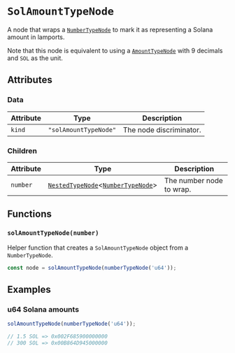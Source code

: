 # `SolAmountTypeNode`

A node that wraps a [`NumberTypeNode`](./NumberTypeNode.md) to mark it as representing a Solana amount in lamports.

Note that this node is equivalent to using a [`AmountTypeNode`](./AmountTypeNode.md) with 9 decimals and `SOL` as the unit.

## Attributes

### Data

| Attribute | Type                  | Description             |
| --------- | --------------------- | ----------------------- |
| `kind`    | `"solAmountTypeNode"` | The node discriminator. |

### Children

| Attribute | Type                                                                             | Description              |
| --------- | -------------------------------------------------------------------------------- | ------------------------ |
| `number`  | [`NestedTypeNode`](./NestedTypeNode.md)<[`NumberTypeNode`](./NumberTypeNode.md)> | The number node to wrap. |

## Functions

### `solAmountTypeNode(number)`

Helper function that creates a `SolAmountTypeNode` object from a `NumberTypeNode`.

```ts
const node = solAmountTypeNode(numberTypeNode('u64'));
```

## Examples

### u64 Solana amounts

```ts
solAmountTypeNode(numberTypeNode('u64'));

// 1.5 SOL => 0x002F685900000000
// 300 SOL => 0x00B864D945000000
```
